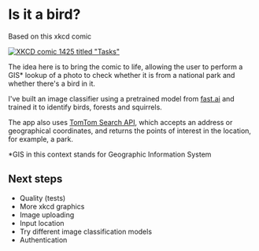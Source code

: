 # Is it a bird?

Based on this xkcd comic

[![XKCD comic 1425 titled "Tasks"](https://imgs.xkcd.com/comics/tasks.png)](https://xkcd.com/1425)

The idea here is to bring the comic to life, allowing the user to perform a GIS* lookup of a photo to check whether it is from a national park and whether there's a bird in it.

I've built an image classifier using a pretrained model from [fast.ai](https://www.fast.ai/) and trained it to identify birds, forests and squirrels.

The app also uses [TomTom Search API](https://developer.tomtom.com/search-api/), which accepts an address or geographical coordinates, and returns the points of interest in the location, for example, a park.

*GIS in this context stands for Geographic Information System

## Next steps

- Quality (tests)
- More xkcd graphics
- Image uploading
- Input location
- Try different image classification models
- Authentication


